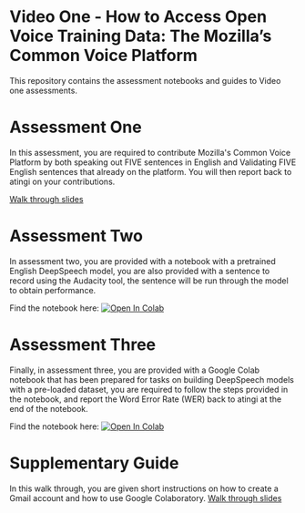 # Video One - How to Access Open Voice Training Data: The Mozilla’s Common Voice Platform

This repository contains the assessment notebooks and guides to Video one assessments.

# Assessment One
In this assessment, you are required to contribute Mozilla's Common Voice Platform by
both speaking out FIVE sentences in English and Validating FIVE English sentences that already on the platform.
You will then report back to atingi on your contributions.

[Walk through slides](https://docs.google.com/presentation/d/1_x7WQQgyhZqHJfy60TipgUjyh0Ypy1DEzjZ036kbNNw/edit?usp=sharing)

# Assessment Two
In assessment two, you are provided with a notebook with a pretrained English DeepSpeech model, you are also provided with
a sentence to record using the Audacity tool, the sentence will be run through the model to obtain performance.

Find the notebook here: [![Open In Colab](https://colab.research.google.com/assets/colab-badge.svg)](https://colab.research.google.com/drive/1mBkmfIhVjcZBYQq3I58A50RwK82uYmRv?usp=sharing)

# Assessment Three
Finally, in assessment three, you are provided with a Google Colab notebook that has been prepared for tasks on building DeepSpeech models with a pre-loaded dataset, you are required to follow the steps provided in the notebook, and report the Word Error Rate (WER) back to atingi at the end of the notebook.

Find the notebook here: [![Open In Colab](https://colab.research.google.com/assets/colab-badge.svg)](https://colab.research.google.com/drive/1rIfBp75reqowzpiK3P9e2ZzOBAOwXuUu?usp=sharing)

# Supplementary Guide
In this walk through, you are given short instructions on how to create a Gmail account and how to use Google Colaboratory.
[Walk through slides](https://docs.google.com/presentation/d/15fKMwc0KR4do1tdqDWo3JIfw2ZogbJgReb68I7uNHns/edit?usp=sharing)
